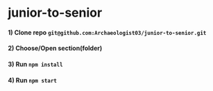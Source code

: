# junior-to-senior


#### 1) Clone repo `git@github.com:Archaeologist03/junior-to-senior.git`
#### 2) Choose/Open section(folder)
#### 3) Run `npm install`
#### 4) Run `npm start`
